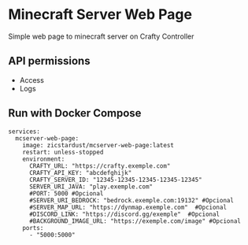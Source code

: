 # Minecraft Server Web Page
Simple web page to minecraft server on Crafty Controller

## API permissions
- Access
- Logs

## Run with Docker Compose
```
services:
  mcserver-web-page:
    image: zicstardust/mcserver-web-page:latest
    restart: unless-stopped
    environment:
      CRAFTY_URL: "https://crafty.exemple.com"
      CRAFTY_API_KEY: "abcdefghijk"
      CRAFTY_SERVER_ID: "12345-12345-12345-12345-12345"
      SERVER_URI_JAVA: "play.exemple.com"
      #PORT: 5000 #Opcional
      #SERVER_URI_BEDROCK: "bedrock.exemple.com:19132" #Opcional
      #SERVER_MAP_URL: "https://dynmap.exemple.com"  #Opcional
      #DISCORD_LINK: "https://discord.gg/exemple"  #Opcional
      #BACKGROUND_IMAGE_URL: "https://exemple.com/image" #Opcional
    ports:
      - "5000:5000"
```